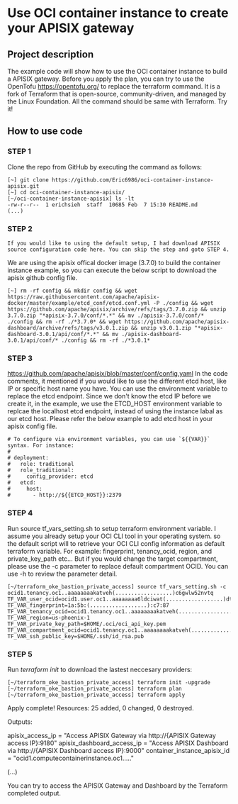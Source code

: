 # Use OCI container instance to create your APISIX gateway

## Project description

The example code will show how to use the OCI container instance to build a APISIX gateway. Before you apply the plan, you can try to use the OpenTofu https://opentofu.org/ to replace the terraform command. It is a fork of Terraform that is open-source, community-driven, and managed by the Linux Foundation. All the command should be same with Terraform. Try it!

## How to use code

### STEP 1

Clone the repo from GitHub by executing the command as follows:

```
[~] git clone https://github.com/Eric6986/oci-container-instance-apisix.git
[~] cd oci-container-instance-apisix/
[~/oci-container-instance-apisix] ls -lt
-rw-r--r--  1 erichsieh  staff  10685 Feb  7 15:30 README.md
(...)
```

### STEP 2
```
If you would like to using the default setup, I had download APISIX source configuration code here. You can skip the step and goto STEP 4.  
```
We are using the apisix offical docker image (3.7.0) to build the container instance example, so you can execute the below script to download the apisix github config file. 

```
[~] rm -rf config && mkdir config && wget https://raw.githubusercontent.com/apache/apisix-docker/master/example/etcd_conf/etcd.conf.yml -P ./config && wget https://github.com/apache/apisix/archive/refs/tags/3.7.0.zip && unzip 3.7.0.zip "*apisix-3.7.0/conf/*.*" && mv ./apisix-3.7.0/conf/* ./config && rm -rf ./*3.7.0* && wget https://github.com/apache/apisix-dashboard/archive/refs/tags/v3.0.1.zip && unzip v3.0.1.zip "*apisix-dashboard-3.0.1/api/conf/*.*" && mv ./apisix-dashboard-3.0.1/api/conf/* ./config && rm -rf ./*3.0.1*
```

### STEP 3

https://github.com/apache/apisix/blob/master/conf/config.yaml
In the code comments, it mentioned if you would like to use the different etcd host, like IP or specific host name you have. You can use the environment variable to replace the etcd endpoint. Since we don't know the etcd IP before we create it, in the example, we use the ETCD_HOST environment variable to replcae the localhost etcd endpoint, instead of using the instance labal as our etcd host. Please refer the below example to add etcd host in your apisix config file.

```
# To configure via environment variables, you can use `${{VAR}}` syntax. For instance:
#
# deployment:
#   role: traditional
#   role_traditional:
#     config_provider: etcd
#   etcd:
#     host:
#       - http://${{ETCD_HOST}}:2379
```

### STEP 4

Run source tf_vars_setting.sh to setup terraform environment variable.  I assume you already setup your OCI CLI tool in your operating system. so the default script will to retrieve your OCI CLI config information as default terraform variable. For example: fingerprint, tenancy_ocid, region, and private_key_path etc... But if you would change the target compartment, please use the -c parameter to replace default compartment OCID. 
You can use -h to review the parameter detail.

```
[~/terraform_oke_bastion_private_access] source tf_vars_setting.sh -c ocid1.tenancy.oc1..aaaaaaaakatveh(..................)c6gwlw52nvtq
TF_VAR_user_ocid=ocid1.user.oc1..aaaaaaaa6ldciwat(..................)dtwwa2guxbwvq
TF_VAR_fingerprint=1a:5b:(..................):c7:87
TF_VAR_tenancy_ocid=ocid1.tenancy.oc1..aaaaaaaakatveh(..................)c6gwlw52nvtq
TF_VAR_region=us-phoenix-1
TF_VAR_private_key_path=$HOME/.oci/oci_api_key.pem
TF_VAR_compartment_ocid=ocid1.tenancy.oc1..aaaaaaaakatveh(..................)c6gwlw52nvtq
TF_VAR_ssh_public_key=$HOME/.ssh/id_rsa.pub
```

### STEP 5

Run *terraform init* to download the lastest neccesary providers:

```
[~/terraform_oke_bastion_private_access] terraform init -upgrade
[~/terraform_oke_bastion_private_access] terraform plan
[~/terraform_oke_bastion_private_access] terraform apply
```

Apply complete! Resources: 25 added, 0 changed, 0 destroyed.

Outputs:

apisix_access_ip = "Access APISIX Gateway via http://{APISIX Gateway access IP}:9180"
apisix_dashboard_access_ip = "Access APISIX Dashboard via http://{APISIX Dashboard access IP}:9000"
container_instance_apisix_id = "ocid1.computecontainerinstance.oc1....."

(...)

You can try to access the APISIX Gateway and Dashboard by the Terraform completed output. 


